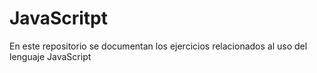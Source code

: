 # JavaScritpt
En este repositorio se documentan los ejercicios relacionados al uso del lenguaje JavaScript
